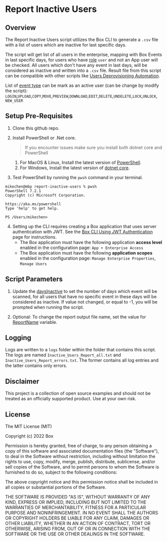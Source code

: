 
# Report Inactive Users #

## Overview ##
The Report Inactive Users script utilizes the Box CLI to generate a `.csv` file with a list of users which are inactive for last specific days.

The script will get list of all users in the enterprise, mapping with Box Events in last specific days, for users who have [role](https://developer.box.com/reference/resources/user--full/#param-role) `user` and not an App user will be checked. All users which don't have any event in last days, will be considered as inactive and written into a `.csv` file. Result file from this script can be compatible with other scripts like [Users Deprovisioning Automation](/examples/User%20Deprovisioning).

List of [event type](https://developer.box.com/reference/resources/event/#param-event_type) can be mark as an active user (can be change by modify the script): `LOGIN`,`UPLOAD`,`COPY`,`MOVE`,`PREVIEW`,`DOWNLOAD`,`EDIT`,`DELETE`,`UNDELETE`,`LOCK`,`UNLOCK`, `NEW_USER`

## Setup Pre-Requisites
1. Clone this github repo.
2. Install PowerShell or .Net core.
   > If you encounter issues make sure you install both dotnet core and PowerShell
    1. For MacOS & Linux, Install the latest version of [PowerShell](https://docs.microsoft.com/en-us/powershell/scripting/install/installing-powershell?view=powershell-7.2).
    2. For Windows, Install the latest version of [dotnet core](https://dotnet.microsoft.com/download).
    
3. Test PowerShell by running the `pwsh` command in your terminal.

```
mikechen@mbp report-inactive-users % pwsh
PowerShell 7.2.1
Copyright (c) Microsoft Corporation.

https://aka.ms/powershell
Type 'help' to get help.

PS /Users/mikechen>
```

4. Setting up the CLI requires creating a Box application that uses server authentication with JWT. See the [Box CLI Using JWT Authentication](https://developer.box.com/guides/tooling/cli/jwt-cli/) page for instructions. 
    * The Box application must have the following application **access level** enabled in the configuration page: `App + Enterprise Access`
	* The Box application must have the following **application scopes** enabled in the configuration page: `Manage Enterprise Properties`, `Manage Users`


## Script Parameters
1. Update the [daysInactive](/examples/Inactive%20Users%20Report/Inactive_Users_Report.ps1#L20) to set the number of days which event will be scanned, for all users that have no specific event in these days will be considered as inactive. If value not changed, or equal to -1, you will be prompted when running the script.

2. Optional: To change the report output file name, set the value for [ReportName](/examples/Inactive%20Users%20Report/Inactive_Users_Report.ps1#L16) variable.

## Logging ##
Logs are written to a `logs` folder within the folder that contains this script. The logs are named `Inactive_Users_Report_all.txt` and `Inactive_Users_Report_errors.txt`. The former contains all log entries and the latter contains only errors.

## Disclaimer
This project is a collection of open source examples and should not be treated as an officially supported product. Use at your own risk.

## License

The MIT License (MIT)

Copyright (c) 2022 Box

Permission is hereby granted, free of charge, to any person obtaining a copy of this software and associated documentation files (the "Software"), to deal in the Software without restriction, including without limitation the rights to use, copy, modify, merge, publish, distribute, sublicense, and/or sell copies of the Software, and to permit persons to whom the Software is furnished to do so, subject to the following conditions:

The above copyright notice and this permission notice shall be included in all copies or substantial portions of the Software.

THE SOFTWARE IS PROVIDED "AS IS", WITHOUT WARRANTY OF ANY KIND, EXPRESS OR IMPLIED, INCLUDING BUT NOT LIMITED TO THE WARRANTIES OF MERCHANTABILITY, FITNESS FOR A PARTICULAR PURPOSE AND NONINFRINGEMENT. IN NO EVENT SHALL THE AUTHORS OR COPYRIGHT HOLDERS BE LIABLE FOR ANY CLAIM, DAMAGES OR OTHER LIABILITY, WHETHER IN AN ACTION OF CONTRACT, TORT OR OTHERWISE, ARISING FROM, OUT OF OR IN CONNECTION WITH THE SOFTWARE OR THE USE OR OTHER DEALINGS IN THE SOFTWARE.